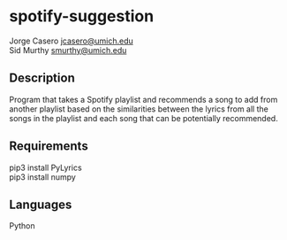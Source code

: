 # spotify-suggestion
Jorge Casero <jcasero@umich.edu><br />
Sid Murthy <smurthy@umich.edu>

## Description
Program that takes a Spotify playlist and recommends a song to add from another playlist based on the similarities between the lyrics from all the songs in the playlist and each song that can be potentially recommended.

## Requirements
pip3 install PyLyrics<br />
pip3 install numpy

## Languages
Python

